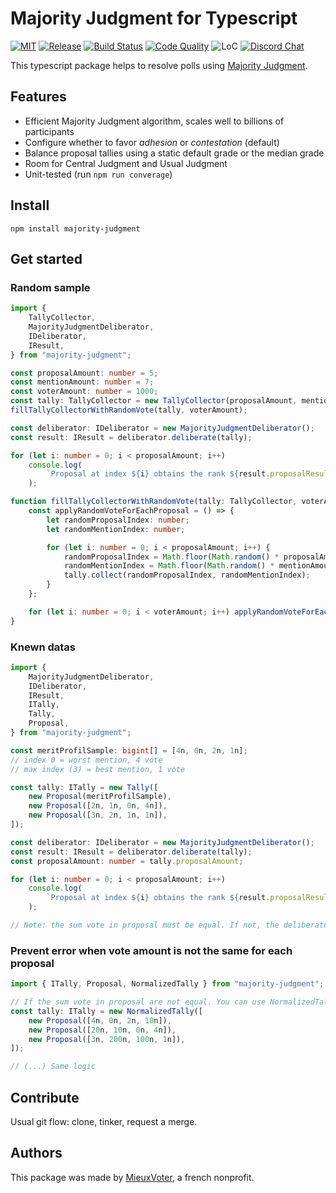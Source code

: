 # Majority Judgment for Typescript

[![MIT](https://img.shields.io/github/license/MieuxVoter/majority-judgment-library-typescript?style=for-the-badge)](LICENSE)
[![Release](https://img.shields.io/github/v/release/MieuxVoter/majority-judgment-library-typescript?include_prereleases&style=for-the-badge)](https://github.com/MieuxVoter/majority-judgment-library-typescript/releases)
[![Build Status](https://img.shields.io/github/workflow/status/MieuxVoter/majority-judgment-library-typescript/typescript?style=for-the-badge)](https://github.com/MieuxVoter/majority-judgment-library-typescript/actions/workflows/typescript.yml)
[![Code Quality](https://img.shields.io/codefactor/grade/github/MieuxVoter/majority-judgment-library-typescript?style=for-the-badge)](https://www.codefactor.io/repository/github/mieuxvoter/majority-judgment-library-typescript)
![LoC](https://img.shields.io/tokei/lines/github/MieuxVoter/majority-judgment-library-typescript?style=for-the-badge)
[![Discord Chat](https://img.shields.io/discord/705322981102190593.svg?style=for-the-badge)](https://discord.gg/rAAQG9S)

This typescript package helps to resolve polls using [Majority Judgment](https://fr.wikipedia.org/wiki/Jugement_majoritaire).

## Features

-   Efficient Majority Judgment algorithm, scales well to billions of participants
-   Configure whether to favor _adhesion_ or _contestation_ (default)
-   Balance proposal tallies using a static default grade or the median grade
-   Room for Central Judgment and Usual Judgment
-   Unit-tested (run `npm run converage`)

## Install

`npm install majority-judgment`

## Get started

### Random sample

```typescript
import {
    TallyCollector,
    MajorityJudgmentDeliberator,
    IDeliberator,
    IResult,
} from "majority-judgment";

const proposalAmount: number = 5;
const mentionAmount: number = 7;
const voterAmount: number = 1000;
const tally: TallyCollector = new TallyCollector(proposalAmount, mentionAmount);
fillTallyCollectorWithRandomVote(tally, voterAmount);

const deliberator: IDeliberator = new MajorityJudgmentDeliberator();
const result: IResult = deliberator.deliberate(tally);

for (let i: number = 0; i < proposalAmount; i++)
    console.log(
        `Proposal at index ${i} obtains the rank ${result.proposalResults[i].rank} with the majority mention at index ${result.proposalResults[i].analysis.medianMentionIndex}`
    );

function fillTallyCollectorWithRandomVote(tally: TallyCollector, voterAmount: number): void {
    const applyRandomVoteForEachProposal = () => {
        let randomProposalIndex: number;
        let randomMentionIndex: number;

        for (let i: number = 0; i < proposalAmount; i++) {
            randomProposalIndex = Math.floor(Math.random() * proposalAmount);
            randomMentionIndex = Math.floor(Math.random() * mentionAmount);
            tally.collect(randomProposalIndex, randomMentionIndex);
        }
    };

    for (let i: number = 0; i < voterAmount; i++) applyRandomVoteForEachProposal();
}
```

### Knewn datas

```typescript
import {
    MajorityJudgmentDeliberator,
    IDeliberator,
    IResult,
    ITally,
    Tally,
    Proposal,
} from "majority-judgment";

const meritProfilSample: bigint[] = [4n, 0n, 2n, 1n];
// index 0 = worst mention, 4 vote
// max index (3) = best mention, 1 vote

const tally: ITally = new Tally([
    new Proposal(meritProfilSample),
    new Proposal([2n, 1n, 0n, 4n]),
    new Proposal([3n, 2n, 1n, 1n]),
]);

const deliberator: IDeliberator = new MajorityJudgmentDeliberator();
const result: IResult = deliberator.deliberate(tally);
const proposalAmount: number = tally.proposalAmount;

for (let i: number = 0; i < proposalAmount; i++)
    console.log(
        `Proposal at index ${i} obtains the rank ${result.proposalResults[i].rank} with the majority mention at index ${result.proposalResults[i].analysis.medianMentionIndex}`
    );

// Note: the sum vote in proposal must be equal. If not, the deliberator will throw an error.
```

### Prevent error when vote amount is not the same for each proposal

```typescript
import { ITally, Proposal, NormalizedTally } from "majority-judgment";

// If the sum vote in proposal are not equal. You can use NormalizedTally.
const tally: ITally = new NormalizedTally([
    new Proposal([4n, 0n, 2n, 10n]),
    new Proposal([20n, 10n, 0n, 4n]),
    new Proposal([3n, 200n, 100n, 1n]),
]);

// (...) Same logic
```

## Contribute

Usual git flow: clone, tinker, request a merge.

## Authors

This package was made by [MieuxVoter](https://mieuxvoter.fr/), a french nonprofit.
